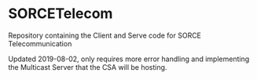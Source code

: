 # SORCETelecom
Repository containing the Client and Serve code for SORCE Telecommunication

Updated 2019-08-02, only requires more error handling and implementing the Multicast Server that the CSA will be hosting.
